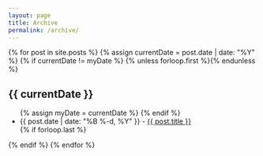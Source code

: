 ```yaml
---
layout: page
title: Archive
permalink: /archive/
---
```


<section class="archive-post-list">

   {% for post in site.posts %}
       {% assign currentDate = post.date | date: "%Y" %}
       {% if currentDate != myDate %}
           {% unless forloop.first %}</ul>{% endunless %}
           <h1>{{ currentDate }}</h1>
           <ul>
           {% assign myDate = currentDate %}
       {% endif %}
       <li><span>{{ post.date | date: "%B %-d, %Y" }}</span> - <a href="{{ post.url }}">{{ post.title }}</a></li>
       {% if forloop.last %}</ul>{% endif %}
   {% endfor %}

</section>